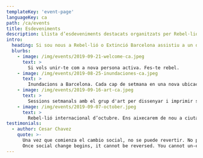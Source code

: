 ```yaml
---
templateKey: 'event-page'
languageKey: ca
path: /ca/events
title: Esdeveniments
description: Llista d’esdeveniments destacats organitzats per Rebel·lió o Extinció  Barcelona i enllaç al nostre calendari.
intro:
  heading: Si sou nous a Rebel·lió o Extinció Barcelona assistiu a un dels esdeveniments de benvinguda.
  blurbs:
    - image: /img/events/2019-09-21-welcome-ca.jpeg
      text: >
        Si vols unir-te com a nova persona activa. Fes-te rebel.
    - image: /img/events/2019-08-25-inundaciones-ca.jpeg
      text: >
        Inundacions a Barcelona. Cada cap de setmana en una nova ubicació de la ciutat.
    - image: /img/events/2019-09-16-art-ca.jpeg
      text: >
        Sessions setmanals amb el grup d'art per dissenyar i imprimir samarretes, pancartes, i molt més.
    - image: /img/events/2019-09-07-october.jpeg
      text: >
        Rebel·lió internacional d’octubre. Ens aixecarem de nou a ciutats, països i continents. Vine amb nosaltres a Madrid.
testimonials:
  - author: Cesar Chavez
    quote: >-
      Una vez que comienza el cambio social, no se puede revertir. No puedes quitar la educación a la persona que ha aprendido a leer. No puedes humillar a la persona que siente orgullo. No puedes oprimir a la gente que ya no tiene miedo. Hemos visto el futuro, y el futuro es nuestro.
      Once social change begins, it cannot be reversed. You cannot un-educate the person who has learned to read. You cannot humiliate the person who feels pride. You cannot oppress the people who are not afraid anymore. We have seen the future and the future is ours.
---
```

